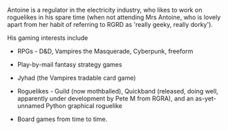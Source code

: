 Antoine is a regulator in the electricity industry, who likes to work on roguelikes in his spare time (when not attending Mrs Antoine, who is lovely apart from her habit of referring to RGRD as 'really geeky, really dorky').

His gaming interests include

- RPGs - D&D, Vampires the Masquerade, Cyberpunk, freeform

- Play-by-mail fantasy strategy games

- Jyhad (the Vampires tradable card game)

- Roguelikes - Guild (now mothballed), Quickband (released, doing well, apparently under development by Pete M from RGRA), and an as-yet-unnamed Python graphical roguelike

- Board games from time to time.
